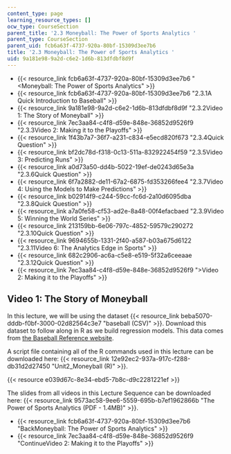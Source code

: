 ```yaml
---
content_type: page
learning_resource_types: []
ocw_type: CourseSection
parent_title: '2.3 Moneyball: The Power of Sports Analytics '
parent_type: CourseSection
parent_uid: fcb6a63f-4737-920a-80bf-15309d3ee7b6
title: '2.3 Moneyball: The Power of Sports Analytics '
uid: 9a181e98-9a2d-c6e2-1d6b-813dfdbf8d9f
---
```


*   {{< resource_link fcb6a63f-4737-920a-80bf-15309d3ee7b6 "\<Moneyball: The Power of Sports Analytics" >}}
*   {{< resource_link fcb6a63f-4737-920a-80bf-15309d3ee7b6 "2.3.1A Quick Introduction to Baseball" >}}
*   {{< resource_link 9a181e98-9a2d-c6e2-1d6b-813dfdbf8d9f "2.3.2Video 1: The Story of Moneyball" >}}
*   {{< resource_link 7ec3aa84-c4f8-d59e-848e-36852d9526f9 "2.3.3Video 2: Making it to the Playoffs" >}}
*   {{< resource_link 1f43b7a7-36f7-a231-c834-e5ecd820f673 "2.3.4Quick Question" >}}
*   {{< resource_link bf2dc78d-f318-0c13-511a-832922454f59 "2.3.5Video 3: Predicting Runs" >}}
*   {{< resource_link a0d73a50-dd4b-5022-19ef-de0243d65e3a "2.3.6Quick Question" >}}
*   {{< resource_link 6f7a2882-de11-67a2-6875-fd353266fee4 "2.3.7Video 4: Using the Models to Make Predictions" >}}
*   {{< resource_link b02914f9-c244-59cc-fc6d-2a10d6095dba "2.3.8Quick Question" >}}
*   {{< resource_link a7a0fe58-cf53-ad2e-8a48-00f4efacbaed "2.3.9Video 5: Winning the World Series" >}}
*   {{< resource_link 213159bb-6e06-797c-4852-59579c290272 "2.3.10Quick Question" >}}
*   {{< resource_link 9694655b-1331-2f40-a587-b03a675d6122 "2.3.11Video 6: The Analytics Edge in Sports" >}}
*   {{< resource_link 682c2906-ac6a-c5e8-e519-5f32a6ceeaae "2.3.12Quick Question" >}}
*   {{< resource_link 7ec3aa84-c4f8-d59e-848e-36852d9526f9 "\>Video 2: Making it to the Playoffs" >}}

Video 1: The Story of Moneyball
-------------------------------

In this lecture, we will be using the dataset {{< resource_link beba5070-dddb-f0bf-3000-02d82564c3e7 "baseball (CSV)" >}}. Download this dataset to follow along in R as we build regression models. This data comes from [the Baseball Reference website](https://www.baseball-reference.com/).

A script file containing all of the R commands used in this lecture can be downloaded here: {{< resource_link 12e92ec2-937a-917c-f288-db31d2d27450 "Unit2\_Moneyball (R)" >}}.

{{< resource e039d67c-8e34-ebd5-7b8c-d9c2281221ef >}}

The slides from all videos in this Lecture Sequence can be downloaded here: {{< resource_link 9573ac58-9ee6-5559-695b-b7ef1962866b "The Power of Sports Analytics (PDF - 1.4MB)" >}}.

*   {{< resource_link fcb6a63f-4737-920a-80bf-15309d3ee7b6 "BackMoneyball: The Power of Sports Analytics" >}}
*   {{< resource_link 7ec3aa84-c4f8-d59e-848e-36852d9526f9 "ContinueVideo 2: Making it to the Playoffs" >}}